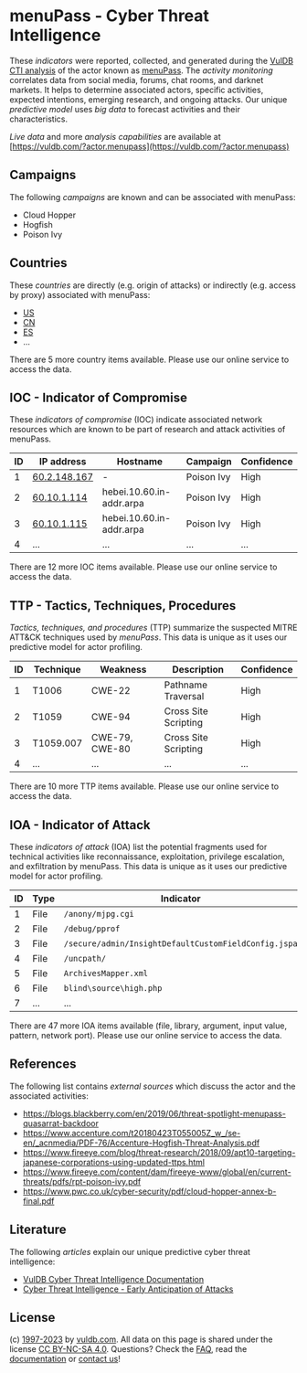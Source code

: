 # menuPass - Cyber Threat Intelligence

These _indicators_ were reported, collected, and generated during the [VulDB CTI analysis](https://vuldb.com/?kb.cti) of the actor known as [menuPass](https://vuldb.com/?actor.menupass). The _activity monitoring_ correlates data from social media, forums, chat rooms, and darknet markets. It helps to determine associated actors, specific activities, expected intentions, emerging research, and ongoing attacks. Our unique _predictive model_ uses _big data_ to forecast activities and their characteristics.

_Live data_ and more _analysis capabilities_ are available at [https://vuldb.com/?actor.menupass](https://vuldb.com/?actor.menupass)

## Campaigns

The following _campaigns_ are known and can be associated with menuPass:

* Cloud Hopper
* Hogfish
* Poison Ivy

## Countries

These _countries_ are directly (e.g. origin of attacks) or indirectly (e.g. access by proxy) associated with menuPass:

* [US](https://vuldb.com/?country.us)
* [CN](https://vuldb.com/?country.cn)
* [ES](https://vuldb.com/?country.es)
* ...

There are 5 more country items available. Please use our online service to access the data.

## IOC - Indicator of Compromise

These _indicators of compromise_ (IOC) indicate associated network resources which are known to be part of research and attack activities of menuPass.

ID | IP address | Hostname | Campaign | Confidence
-- | ---------- | -------- | -------- | ----------
1 | [60.2.148.167](https://vuldb.com/?ip.60.2.148.167) | - | Poison Ivy | High
2 | [60.10.1.114](https://vuldb.com/?ip.60.10.1.114) | hebei.10.60.in-addr.arpa | Poison Ivy | High
3 | [60.10.1.115](https://vuldb.com/?ip.60.10.1.115) | hebei.10.60.in-addr.arpa | Poison Ivy | High
4 | ... | ... | ... | ...

There are 12 more IOC items available. Please use our online service to access the data.

## TTP - Tactics, Techniques, Procedures

_Tactics, techniques, and procedures_ (TTP) summarize the suspected MITRE ATT&CK techniques used by _menuPass_. This data is unique as it uses our predictive model for actor profiling.

ID | Technique | Weakness | Description | Confidence
-- | --------- | -------- | ----------- | ----------
1 | T1006 | CWE-22 | Pathname Traversal | High
2 | T1059 | CWE-94 | Cross Site Scripting | High
3 | T1059.007 | CWE-79, CWE-80 | Cross Site Scripting | High
4 | ... | ... | ... | ...

There are 10 more TTP items available. Please use our online service to access the data.

## IOA - Indicator of Attack

These _indicators of attack_ (IOA) list the potential fragments used for technical activities like reconnaissance, exploitation, privilege escalation, and exfiltration by menuPass. This data is unique as it uses our predictive model for actor profiling.

ID | Type | Indicator | Confidence
-- | ---- | --------- | ----------
1 | File | `/anony/mjpg.cgi` | High
2 | File | `/debug/pprof` | Medium
3 | File | `/secure/admin/InsightDefaultCustomFieldConfig.jspa` | High
4 | File | `/uncpath/` | Medium
5 | File | `ArchivesMapper.xml` | High
6 | File | `blind\source\high.php` | High
7 | ... | ... | ...

There are 47 more IOA items available (file, library, argument, input value, pattern, network port). Please use our online service to access the data.

## References

The following list contains _external sources_ which discuss the actor and the associated activities:

* https://blogs.blackberry.com/en/2019/06/threat-spotlight-menupass-quasarrat-backdoor
* https://www.accenture.com/t20180423T055005Z_w_/se-en/_acnmedia/PDF-76/Accenture-Hogfish-Threat-Analysis.pdf
* https://www.fireeye.com/blog/threat-research/2018/09/apt10-targeting-japanese-corporations-using-updated-ttps.html
* https://www.fireeye.com/content/dam/fireeye-www/global/en/current-threats/pdfs/rpt-poison-ivy.pdf
* https://www.pwc.co.uk/cyber-security/pdf/cloud-hopper-annex-b-final.pdf

## Literature

The following _articles_ explain our unique predictive cyber threat intelligence:

* [VulDB Cyber Threat Intelligence Documentation](https://vuldb.com/?kb.cti)
* [Cyber Threat Intelligence - Early Anticipation of Attacks](https://www.scip.ch/en/?labs.20201022)

## License

(c) [1997-2023](https://vuldb.com/?kb.changelog) by [vuldb.com](https://vuldb.com/?kb.about). All data on this page is shared under the license [CC BY-NC-SA 4.0](https://creativecommons.org/licenses/by-nc-sa/4.0/). Questions? Check the [FAQ](https://vuldb.com/?kb.faq), read the [documentation](https://vuldb.com/?kb) or [contact us](https://vuldb.com/?contact)!
